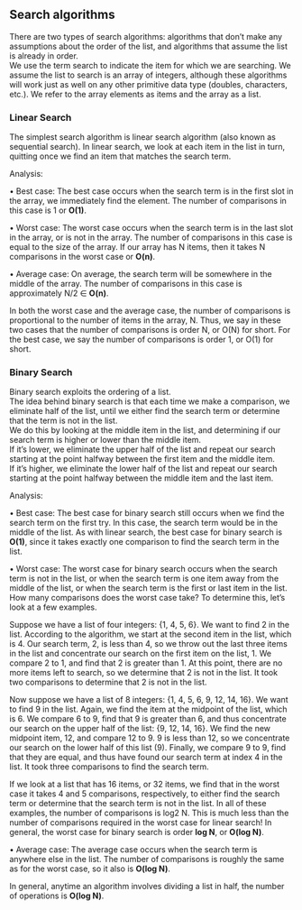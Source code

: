 ## Search algorithms  

There are two types of search algorithms: algorithms that don’t make any assumptions about the order of the list, and algorithms that assume the list is already in order.  
We use the term search to indicate the item for which we are searching. We assume the list to search is an array of integers, although these algorithms will work just as well on any other primitive data type (doubles, characters, etc.). We refer to the array elements as items and the array as a list.  

### Linear Search  

The simplest search algorithm is linear search algorithm (also known as sequential search). In linear search, we look at each item in the list in turn, quitting once we find an item that matches the search term.  

Analysis:  

• Best case: The best case occurs when the search term is in the first slot in the array, we immediately find the element. The number of comparisons in this case is 1 or **O(1)**.  

• Worst case: The worst case occurs when the search term is in the last slot in the array, or is not in the array. The number of comparisons in this case is equal to the size of the array. If our array has N items, then it takes N comparisons in the worst case or **O(n)**.  

• Average case: On average, the search term will be somewhere in the middle of the array. The number of comparisons in this case is approximately N/2 ∈ **O(n)**.  

In both the worst case and the average case, the number of comparisons is proportional to the number of items in the array, N. Thus, we say in these two cases that the number of comparisons is order N, or O(N) for short. For the best case, we say the number of comparisons is order 1, or O(1) for short.

### Binary Search  

Binary search exploits the ordering of a list.  
The idea behind binary search is that each time we make a comparison, we eliminate half of the list, until we either find the search term or determine that the term is not in the list.  
We do this by looking at the middle item in the list, and determining if our search term is higher or lower than the middle item.  
If it’s lower, we eliminate the upper half of the list and repeat our search starting at the point halfway between the first item and the middle item.  
If it’s higher, we eliminate the lower half of the list and repeat our search starting at the point halfway between the middle item and the last item.  

Analysis:  

• Best case: The best case for binary search still occurs when we find the search term on the first try. In this case, the search term would be in the middle of the list. As with linear search, the best case for binary search is **O(1)**, since it takes exactly one comparison to find the search term in the list.  

• Worst case: The worst case for binary search occurs when the search term is not in the list, or when the search term is one item away from the middle of the list, or when the search term is the first or last item in the list. How many comparisons does the worst case take? To determine this, let’s look at a few examples.  

Suppose we have a list of four integers: {1, 4, 5, 6}. We want to find 2 in the list. According to the algorithm, we start at the second item in the list, which is 4. Our search term, 2, is less than 4, so we throw out the last three items in the list and concentrate our search on the first item on the list, 1. We compare 2 to 1, and find that 2 is greater than 1. At this point, there are no more items left to search, so we determine that 2 is not in the list. It took two comparisons to determine that 2 is not in the list.

Now suppose we have a list of 8 integers: {1, 4, 5, 6, 9, 12, 14, 16}. We want to find 9 in the list. Again, we find the item at the midpoint of the list, which is 6. We compare 6 to 9, find that 9 is greater than 6, and thus concentrate our search on the upper half of the list: {9, 12, 14, 16}. We find the new midpoint item, 12, and compare 12 to 9. 9 is less than 12, so we concentrate our search on the lower half of this list (9). Finally, we compare 9 to 9, find that they are equal, and thus have found our search term at index 4 in
the list. It took three comparisons to find the search term.

If we look at a list that has 16 items, or 32 items, we find that in the worst case it takes 4 and 5 comparisons, respectively, to either find the search term or determine that the search term is not in the list. In all of these examples, the number of comparisons is log2 N. This is much less than the number of comparisons required in the worst case for linear search! In general, the worst case for binary search is order **log N**, or **O(log N)**.

• Average case: The average case occurs when the search term is anywhere else in the list. The number of comparisons is roughly the same as for the worst case, so it also is **O(log N)**.

In general, anytime an algorithm involves dividing a list in half, the number of operations is **O(log N)**.
